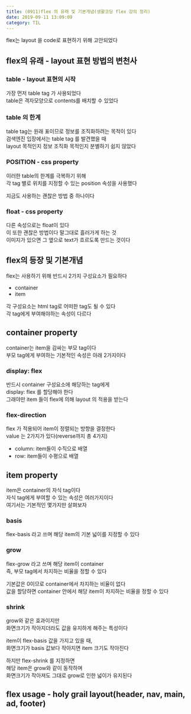 ```yaml
---
title: (0911)flex 의 유래 및 기본개념(생활코딩 flex 강의 정리)
date: 2019-09-11 13:09:09
category: TIL
---
```


flex는 layout 을 code로 표현하기 위해 고안되었다

## flex의 유래 - layout 표현 방법의 변천사

### table - layout 표현의 시작

가장 먼저 table tag 가 사용되었다  
table은 격자모양으로 contents를 배치할 수 있었다

### table 의 한계

table tag는 원래 표이므로 정보를 조직화하려는 목적이 있다  
검색엔진 입장에서는 table tag 를 발견했을 때  
layout 목적인지 정보 조직화 목적인지 분별하기 쉽지 않았다

### POSITION - css property

이러한 table의 한계를 극복하기 위해  
각 tag 별로 위치를 지정할 수 있는 position 속성을 사용했다

지금도 사용하는 괜찮은 방법 중 하나이다

### float - css property

다른 속성으로는 float이 있다  
이 또한 괜찮은 방법이다 말그대로 흘러가게 하는 것  
이미지가 있으면 그 옆으로 text가 흐르도록 만드는 것이다

## flex의 등장 및 기본개념

flex는 사용하기 위해 반드시 2가지 구성요소가 필요하다

- container
- item

각 구성요소는 html tag로 어떠한 tag도 될 수 있다  
각 tag에게 부여해야하는 속성이 다르다

## container property

container는 item을 감싸는 부모 tag이다  
부모 tag에게 부여하는 기본적인 속성은 아래 2가지이다

### display: flex

반드시 container 구성요소에 해당하는 tag에게  
display: flex 를 할당해야 한다  
그래야만 item 들이 flex에 의해 layout 의 적용을 받는다

### flex-direction

flex 가 적용되어 item이 정렬되는 방향을 결정한다  
value 는 2가지가 있다(reverse까지 총 4가지)

- column: item들이 수직으로 배열
- row: item들이 수평으로 배열

## item property

item은 container의 자식 tag이다  
자식 tag에게 부여할 수 있는 속성은 여러가지이다  
여기서는 기본적인 몇가지만 살펴보자

### basis

flex-basis 라고 쓰며 해당 item의 기본 넓이를 지정할 수 있다

### grow

flex-grow 라고 쓰며 해당 item이 container  
즉, 부모 tag에서 차지하는 비율을 정할 수 있다

기본값은 0이므로 container에서 차지하는 비율이 없다  
값을 할당하면 container 안에서 해당 item이 차지하는 비율을 정할 수 있다

### shrink

grow와 같은 효과이지만  
화면크기가 작아지더라도 값을 유지하게 해주는 특성이다

item이 flex-basis 값을 가지고 있을 때,  
화면크기가 basis 값보다 작아지면 item 크기도 작아진다

하지만 flex-shrink 를 지정하면  
해당 item은 grow와 같이 동작하며  
화면크기가 작아져도 그대로 grow로 인한 넓이가 유지된다

## flex usage - holy grail layout(header, nav, main, ad, footer)
